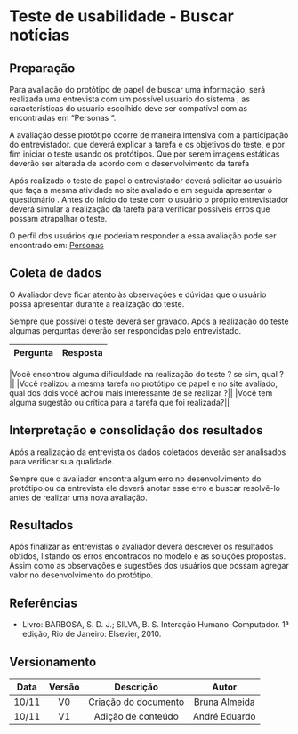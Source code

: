 # Teste de usabilidade - Buscar notícias

## Preparação

Para avaliação do protótipo de papel de buscar uma informação, será realizada uma entrevista com um possível usuário do sistema , as características do usuário escolhido deve ser compatível com as encontradas em “Personas “.

A avaliação desse protótipo ocorre de maneira intensiva com a participação do entrevistador. que deverá explicar a tarefa e os objetivos do teste, e por fim iniciar o teste usando os protótipos. Que por serem imagens estáticas deverão ser alterada de acordo com o desenvolvimento da tarefa

Após realizado o teste de papel o entrevistador deverá solicitar ao usuário que faça a mesma atividade no site avaliado e em seguida apresentar o questionário .
Antes do início do teste com o usuário o próprio entrevistador deverá simular a realização da tarefa para verificar possíveis erros que possam atrapalhar o teste.

<p>O perfil dos usuários que poderiam responder a essa avaliação pode ser encontrado em: <a href="../perfil_usuario/perfil_personas">Personas</a></p>

## Coleta de dados

O Avaliador deve ficar atento às observações e dúvidas que o usuário possa apresentar durante a realização do teste.

Sempre que possível o teste deverá ser gravado.
Após a realização do teste algumas perguntas deverão ser respondidas pelo entrevistado.

| Pergunta | Resposta |
| :------- | :------- |


|Você encontrou alguma dificuldade na realização do teste ? se sim, qual ?
||
|Você realizou a mesma tarefa no protótipo de papel e no site avaliado, qual dos dois você achou mais interessante de se realizar ?||
|Você tem alguma sugestão ou crítica para a tarefa que foi realizada?||

## Interpretação e consolidação dos resultados

Após a realização da entrevista os dados coletados deverão ser analisados para verificar sua qualidade.

Sempre que o avaliador encontra algum erro no desenvolvimento do protótipo ou da entrevista ele deverá anotar esse erro e buscar resolvê-lo antes de realizar uma nova avaliação.

## Resultados

Após finalizar as entrevistas o avaliador deverá descrever os resultados obtidos, listando os erros encontrados no modelo e as soluções propostas. Assim como as observações e sugestões dos usuários que possam agregar valor no desenvolvimento do protótipo.

## Referências

- Livro: BARBOSA, S. D. J.; SILVA, B. S. Interação Humano-Computador. 1ª edição, Rio de Janeiro: Elsevier, 2010.

## Versionamento

| Data  | Versão |      Descrição       |     Autor     |
| :---: | :----: | :------------------: | :-----------: |
| 10/11 |   V0   | Criação do documento | Bruna Almeida |
| 10/11 |   V1   |  Adição de conteúdo  | André Eduardo |
